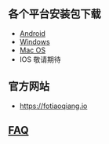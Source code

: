 
## 各个平台安装包下载
- <a href="https://github.com/getfotiaoqiang/download/releases/download/V2.2.5/v255_fotiaoqiang-v2.2.5.apk"> Android </a>
- <a href="https://github.com/getfotiaoqiang/download/releases/download/V2.2.5/v225_fotiaoqiang-2.2.5-Setup.exe"> Windows </a>
- <a href="https://github.com/getfotiaoqiang/download/releases/download/V2.2.5/v225_fotiaoqiang_darwin_amd64.dmg"> Mac OS </a>
- IOS 敬请期待
## 官方网站
- https://fotiaoqiang.io
## <a href="https://github.com/getfotiaoqiang/fotiaoqiang/wiki/FAQ">FAQ</a>

